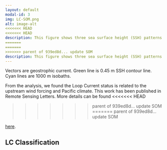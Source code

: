 ```yaml
---
layout: default
modal-id: 3
img: LC-SOM.png
alt: image-alt
<<<<<<< HEAD
<<<<<<< HEAD
description: This figure shows three sea surface height (SSH) patterns in the Gulf of Mexico generated using the Self-Organizing Map (SOM) and 20 years SSH satellite data. These patterns are also the statistical pattern of Loop Current - (P1) normal; (P2) extension; (P3) retraction. Top numbers are corresponding occurrence percentage. Vectors are geostrophic current. Green line is 0.45 m SSH contour line. Cyan lines are 1000 m isobaths. From the analysis, we found the Loop Current status is related to the upstream wind forcing and Pacific climate. This work has been published in Remote Sensing Letters. More details can be found <a href="https://f9f29c09aba68b34e97f2e1e94ba641ecca20392.googledrive.com/host/0B8MXmF_zZc7KN2RWZWJKMEh1eEk/Publications/Zengetal_RSL2015.pdf"> here </a>.  
=======
=======
>>>>>>> parent of 939ed8d... update SOM
description: This figure shows three sea surface height (SSH) patterns in the Gulf of Mexico generated using the Self-Organizing Map (SOM) and 20 years SSH satellite data. These patterns are also the statistical pattern of Loop Current: (P1) normal; (P2) extension; (P3) retraction. Top numbers are corresponding occurrence percentage. 
---
```


Vectors are geostrophic current. Green line is 0.45 m SSH contour line. Cyan lines are 1000 m isobaths. 

From the analysis, we found the Loop Current status is related to the upstream wind forcing and Pacific climate. This work has been published in Remote Sensing Letters. More details can be found 
<<<<<<< HEAD
>>>>>>> parent of 939ed8d... update SOM
=======
>>>>>>> parent of 939ed8d... update SOM

[here](https://f9f29c09aba68b34e97f2e1e94ba641ecca20392.googledrive.com/host/0B8MXmF_zZc7KN2RWZWJKMEh1eEk/Publications/Zengetal_RSL2015.pdf).  
## LC Classification

